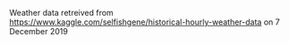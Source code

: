Weather data retreived from 
https://www.kaggle.com/selfishgene/historical-hourly-weather-data
on 7 December 2019
